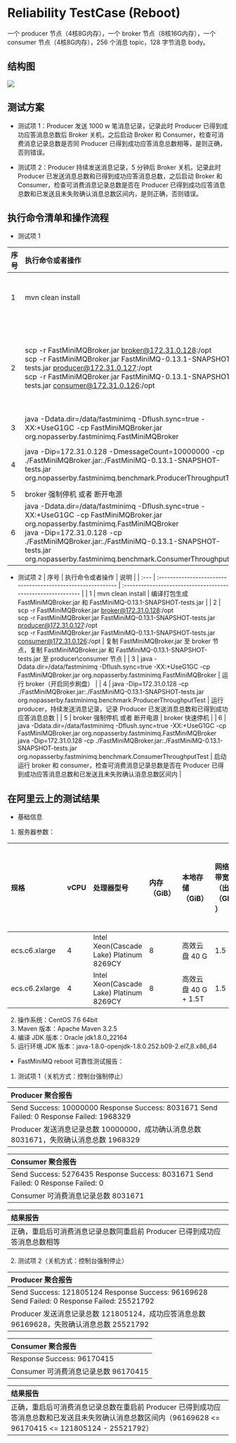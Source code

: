 # Reliability TestCase (Reboot)

一个 producer 节点（4核8G内存），一个 broker 节点（8核16G内存），一个 consumer 节点（4核8G内存），256 个消息 topic，128 字节消息 body。

## 结构图

![](https://www.guochaosheng.com/fastminimq/docs/img/testcase_reboot.svg)
## 测试方案
* 测试项 1：Producer 发送 1000 w 笔消息记录，记录此时 Producer 已得到成功应答消息总数后 Broker 关机，之后启动 Broker 和 Consumer，检查可消费消息记录总数是否同 Producer 已得到成功应答消息总数相等，是则正确，否则错误。

* 测试项 2：Producer 持续发送消息记录，5 分钟后 Broker 关机，记录此时 Producer 已发送消息总数和已得到成功应答消息总数，之后启动 Broker 和 Consumer，检查可消费消息记录总数是否在 Producer 已得到成功应答消息总数和已发送且未失败确认消息总数区间内，是则正确，否则错误。

## 执行命令清单和操作流程
* 测试项 1

| 序号 | 执行命令或者操作                                             | 说明                                                         |
| :--- | :----------------------------------------------------------- | :----------------------------------------------------------- |
| 1    | mvn clean install                                            | 编译打包生成 FastMiniMQBroker.jar 和 FastMiniMQ-0.13.1-SNAPSHOT-tests.jar |
| 2    | scp -r FastMiniMQBroker.jar broker@172.31.0.128:/opt <br>scp -r FastMiniMQBroker.jar FastMiniMQ-0.13.1-SNAPSHOT-tests.jar producer@172.31.0.127:/opt <br>scp -r FastMiniMQBroker.jar FastMiniMQ-0.13.1-SNAPSHOT-tests.jar consumer@172.31.0.126:/opt | 复制 FastMiniMQBroker.jar 至 broker 节点，复制 FastMiniMQBroker.jar 和 FastMiniMQ-0.13.1-SNAPSHOT-tests.jar 至 producer\consumer 节点 |
| 3    | java -Ddata.dir=/data/fastminimq -Dflush.sync=true -XX:+UseG1GC -cp FastMiniMQBroker.jar org.nopasserby.fastminimq.FastMiniMQBroker | 运行 broker（开启同步刷盘）                                  |
| 4    | java -Dip=172.31.0.128 -DmessageCount=10000000 -cp ./FastMiniMQBroker.jar:./FastMiniMQ-0.13.1-SNAPSHOT-tests.jar org.nopasserby.fastminimq.benchmark.ProducerThroughputTest | 运行 producer，发送 1000 w 笔消息记录，记录 Producer 已得到成功应答消息总数 |
| 5    | broker 强制停机 或者 断开电源                                | broker 快速停机                                              |
| 6    | java -Ddata.dir=/data/fastminimq -Dflush.sync=true -XX:+UseG1GC -cp FastMiniMQBroker.jar org.nopasserby.fastminimq.FastMiniMQBroker<br>java -Dip=172.31.0.128 -cp ./FastMiniMQBroker.jar:./FastMiniMQ-0.13.1-SNAPSHOT-tests.jar org.nopasserby.fastminimq.benchmark.ConsumerThroughputTest | 启动运行 broker 和 consumer，检查可消费消息记录总数是否同 Producer 已得到成功应答消息总数相等 |

* 测试项 2
| 序号 | 执行命令或者操作                                             | 说明                                                         |
| :--- | :----------------------------------------------------------- | :----------------------------------------------------------- |
| 1    | mvn clean install                                            | 编译打包生成 FastMiniMQBroker.jar 和 FastMiniMQ-0.13.1-SNAPSHOT-tests.jar |
| 2    | scp -r FastMiniMQBroker.jar broker@172.31.0.128:/opt <br>scp -r FastMiniMQBroker.jar FastMiniMQ-0.13.1-SNAPSHOT-tests.jar producer@172.31.0.127:/opt <br>scp -r FastMiniMQBroker.jar FastMiniMQ-0.13.1-SNAPSHOT-tests.jar consumer@172.31.0.126:/opt | 复制 FastMiniMQBroker.jar 至 broker 节点，复制 FastMiniMQBroker.jar 和 FastMiniMQ-0.13.1-SNAPSHOT-tests.jar 至 producer\consumer 节点 |
| 3    | java -Ddata.dir=/data/fastminimq -Dflush.sync=true -XX:+UseG1GC -cp FastMiniMQBroker.jar org.nopasserby.fastminimq.FastMiniMQBroker | 运行 broker（开启同步刷盘）                                  |
| 4    | java -Dip=172.31.0.128 -cp ./FastMiniMQBroker.jar:./FastMiniMQ-0.13.1-SNAPSHOT-tests.jar org.nopasserby.fastminimq.benchmark.ProducerThroughputTest | 运行 producer，持续发送消息记录，记录 Producer 已发送消息总数和已得到成功应答消息总数 |
| 5    | broker 强制停机 或者 断开电源                                | broker 快速停机                                              |
| 6    | java -Ddata.dir=/data/fastminimq -Dflush.sync=true -XX:+UseG1GC -cp FastMiniMQBroker.jar org.nopasserby.fastminimq.FastMiniMQBroker<br/>java -Dip=172.31.0.128 -cp ./FastMiniMQBroker.jar:./FastMiniMQ-0.13.1-SNAPSHOT-tests.jar org.nopasserby.fastminimq.benchmark.ConsumerThroughputTest | 启动运行 broker 和 consumer，检查可消费消息记录总数是否在 Producer 已得到成功应答消息总数和已发送且未失败确认消息总数区间内 |

## 在阿里云上的测试结果

* 基础信息

1. 服务器参数：

| 规格           | vCPU | 处理器型号                               | 内存（GiB） | 本地存储（GiB）      | 网络基础带宽能力（出/入）（Gbit/s） | 网络突发带宽能力（出/入）（Gbit/s） | 网络收发包能力（出+入）（万PPS） | 连接数（万） | 多队列 | 云盘最大IOPS | 云盘最大吞吐量（MB/s） | 云盘带宽（Gbit/s） |
| :------------- | :--- | :--------------------------------------- | :---------- | :------------------- | :---------------------------------- | :---------------------------------- | :------------------------------- | :----------- | :----- | :----------- | :--------------------- | :----------------- |
| ecs.c6.xlarge  | 4    | Intel Xeon(Cascade Lake) Platinum 8269CY | 8           | 高效云盘 40 G        | 1.5                                 | 5.0                                 | 50                               | 最高25       | 4      | 5000         | 140                    | 1.5                |
| ecs.c6.2xlarge | 4    | Intel Xeon(Cascade Lake) Platinum 8269CY | 8           | 高效云盘 40 G + 1.5T | 1.5                                 | 5.0                                 | 80                               | 最高25       | 4      | 5000         | 140                    | 1.5                |

2. 操作系统：CentOS 7.6 64bit
3. Maven 版本：Apache Maven 3.2.5
4. 编译 JDK 版本：Oracle jdk1.8.0_22164
5. 运行环境 JDK 版本：java-1.8.0-openjdk-1.8.0.252.b09-2.el7_8.x86_64

* FastMiniMQ reboot 可靠性测试报告：
1. 测试项 1（关机方式：控制台强制停止）

| Producer 聚合报告                                            |
| :----------------------------------------------------------- |
| Send Success: 10000000 Response Success: 8031671 Send Failed: 0 Response Failed: 1968329 |
| Producer 发送消息记录总数 10000000，成功确认消息总数 8031671，失败确认消息总数 1968329 |

|Consumer 聚合报告   |
| :------------- |
| Send Success: 5276435 Response Success: 8031671 Send Failed: 0 Response Failed: 0 |
| Consumer 可消费消息记录总数 8031671 |

|结果报告   |
| :------------- |
| 正确，重启后可消费消息记录总数同重启前 Producer 已得到成功应答消息总数相等 |

2. 测试项 2（关机方式：控制台强制停止）

| Producer 聚合报告                                            |
| :----------------------------------------------------------- |
| Send Success: 121805124 Response Success: 96169628 Send Failed: 0 Response Failed: 25521792 |
| Producer 发送消息记录总数 121805124，成功应答消息总数 96169628，失败确认消息总数 25521792 |

|Consumer 聚合报告   |
| :------------- |
| Response Success: 96170415 |
| Consumer 可消费消息记录总数 96170415 |

|结果报告   |
| :------------- |
| 正确，重启后可消费消息记录总数在重启前 Producer 已得到成功应答消息总数和已发送且未失败确认消息总数区间内（96169628 <= 96170415 <= 121805124 - 25521792） |
